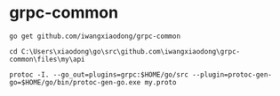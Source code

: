 # grpc-common


    go get github.com/iwangxiaodong/grpc-common

    cd C:\Users\xiaodong\go\src\github.com\iwangxiaodong\grpc-common\files\my\api
    
    protoc -I. --go_out=plugins=grpc:$HOME/go/src --plugin=protoc-gen-go=$HOME/go/bin/protoc-gen-go.exe my.proto
